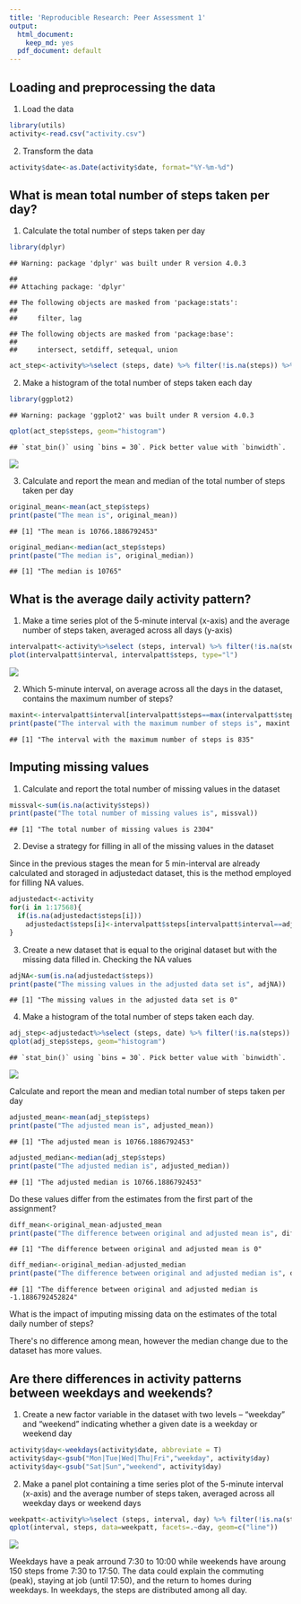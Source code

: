 ```yaml
---
title: 'Reproducible Research: Peer Assessment 1'
output:
  html_document: 
    keep_md: yes
  pdf_document: default
---
```



## Loading and preprocessing the data
1. Load the data

```r
library(utils)
activity<-read.csv("activity.csv")
```
2. Transform the data

```r
activity$date<-as.Date(activity$date, format="%Y-%m-%d")
```


## What is mean total number of steps taken per day?
1. Calculate the total number of steps taken per day

```r
library(dplyr)
```

```
## Warning: package 'dplyr' was built under R version 4.0.3
```

```
## 
## Attaching package: 'dplyr'
```

```
## The following objects are masked from 'package:stats':
## 
##     filter, lag
```

```
## The following objects are masked from 'package:base':
## 
##     intersect, setdiff, setequal, union
```

```r
act_step<-activity%>%select (steps, date) %>% filter(!is.na(steps)) %>% group_by(date) %>% summarize_if(is.numeric, sum)
```

2. Make a histogram of the total number of steps taken each day

```r
library(ggplot2)
```

```
## Warning: package 'ggplot2' was built under R version 4.0.3
```

```r
qplot(act_step$steps, geom="histogram")
```

```
## `stat_bin()` using `bins = 30`. Pick better value with `binwidth`.
```

![](PA1_template_files/figure-html/unnamed-chunk-4-1.png)<!-- -->


3. Calculate and report the mean and median of the total number of steps taken per day

```r
original_mean<-mean(act_step$steps)
print(paste("The mean is", original_mean))
```

```
## [1] "The mean is 10766.1886792453"
```

```r
original_median<-median(act_step$steps)
print(paste("The median is", original_median))
```

```
## [1] "The median is 10765"
```


## What is the average daily activity pattern?
1. Make a time series plot of the 5-minute interval (x-axis) and the average number of steps taken, averaged across all days (y-axis)

```r
intervalpatt<-activity%>%select (steps, interval) %>% filter(!is.na(steps)) %>% group_by(interval) %>% summarize_if(is.numeric, mean)
plot(intervalpatt$interval, intervalpatt$steps, type="l")
```

![](PA1_template_files/figure-html/unnamed-chunk-6-1.png)<!-- -->

2. Which 5-minute interval, on average across all the days in the dataset, contains the maximum number of steps?

```r
maxint<-intervalpatt$interval[intervalpatt$steps==max(intervalpatt$steps)]
print(paste("The interval with the maximum number of steps is", maxint ))
```

```
## [1] "The interval with the maximum number of steps is 835"
```

## Imputing missing values
1. Calculate and report the total number of missing values in the dataset

```r
missval<-sum(is.na(activity$steps))
print(paste("The total number of missing values is", missval))
```

```
## [1] "The total number of missing values is 2304"
```

2. Devise a strategy for filling in all of the missing values in the dataset 

Since in the previous stages the mean for 5 min-interval are already calculated and storaged in adjustedact dataset, this is the method employed for filling NA values.

```r
adjustedact<-activity
for(i in 1:17568){
  if(is.na(adjustedact$steps[i]))
    adjustedact$steps[i]<-intervalpatt$steps[intervalpatt$interval==adjustedact$interval[i]]
}
```
3. Create a new dataset that is equal to the original dataset but with the missing data filled in.
Checking the NA values

```r
adjNA<-sum(is.na(adjustedact$steps))
print(paste("The missing values in the adjusted data set is", adjNA))
```

```
## [1] "The missing values in the adjusted data set is 0"
```

4. Make a histogram of the total number of steps taken each day.  

```r
adj_step<-adjustedact%>%select (steps, date) %>% filter(!is.na(steps)) %>% group_by(date) %>% summarize_if(is.numeric, sum)
qplot(adj_step$steps, geom="histogram")
```

```
## `stat_bin()` using `bins = 30`. Pick better value with `binwidth`.
```

![](PA1_template_files/figure-html/unnamed-chunk-11-1.png)<!-- -->

Calculate and report the mean and median total number of steps taken per day

```r
adjusted_mean<-mean(adj_step$steps)
print(paste("The adjusted mean is", adjusted_mean))
```

```
## [1] "The adjusted mean is 10766.1886792453"
```

```r
adjusted_median<-median(adj_step$steps)
print(paste("The adjusted median is", adjusted_median))
```

```
## [1] "The adjusted median is 10766.1886792453"
```

Do these values differ from the estimates from the first part of the assignment?

```r
diff_mean<-original_mean-adjusted_mean
print(paste("The difference between original and adjusted mean is", diff_mean))
```

```
## [1] "The difference between original and adjusted mean is 0"
```

```r
diff_median<-original_median-adjusted_median
print(paste("The difference between original and adjusted median is", diff_median))
```

```
## [1] "The difference between original and adjusted median is -1.1886792452824"
```

What is the impact of imputing missing data on the estimates of the total daily number of steps?

There's no difference among mean, however the median change due to the dataset has more values.

## Are there differences in activity patterns between weekdays and weekends?
1. Create a new factor variable in the dataset with two levels – “weekday” and “weekend” indicating whether a given date is a weekday or weekend day

```r
activity$day<-weekdays(activity$date, abbreviate = T)
activity$day<-gsub("Mon|Tue|Wed|Thu|Fri","weekday", activity$day)
activity$day<-gsub("Sat|Sun","weekend", activity$day)
```
2. Make a panel plot containing a time series plot of the 5-minute interval (x-axis) and the average number of steps taken, averaged across all weekday days or weekend days

```r
weekpatt<-activity%>%select (steps, interval, day) %>% filter(!is.na(steps)) %>% filter(!is.na(steps)) %>% group_by(interval, day) %>% summarize_if(is.numeric, mean)
qplot(interval, steps, data=weekpatt, facets=.~day, geom=c("line"))
```

![](PA1_template_files/figure-html/unnamed-chunk-15-1.png)<!-- -->

Weekdays have a peak arround 7:30 to 10:00 while weekends have aroung 150 steps frome 7:30 to 17:50.  The data could explain the commuting (peak), staying at job (until 17:50), and the return to homes during weekdays.  In weekdays, the steps are distributed among all day.
